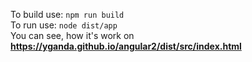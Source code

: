 To build use: `npm run build`<br>
To run use: `node dist/app`<br>
You can see, how it's work on **https://yganda.github.io/angular2/dist/src/index.html**